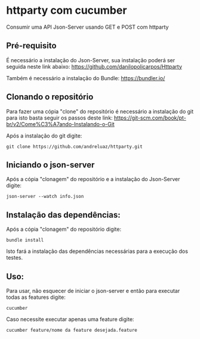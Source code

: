 # httparty com cucumber
Consumir uma API Json-Server usando GET e POST com httparty

## Pré-requisito

É necessário a instalação do Json-Server, sua instalação poderá ser seguida neste link abaixo:
https://github.com/danilopolicarpos/Httparty

Também é necessário a instalação do Bundle:
https://bundler.io/

## Clonando o repositório

Para fazer uma cópia "clone" do repositório é necessário a instalação do git para isto basta seguir os passos deste link:
https://git-scm.com/book/pt-br/v2/Come%C3%A7ando-Instalando-o-Git

Após a instalação do git digite:
```
git clone https://github.com/andreluaz/httparty.git
```
## Iniciando o json-server

Após a cópia "clonagem" do repositório e a instalação do Json-Server digite:
```
json-server --watch info.json
```

## Instalação das dependências:

Após a cópia "clonagem" do repositório digite:
```
bundle install
```

Isto fará a instalação das dependências necessárias para a execução dos testes.

## Uso:

Para usar, não esquecer de iniciar o json-server e então para executar todas as features digite:

```
cucumber
```

Caso necessite executar apenas uma feature digite:

```
cucumber feature/nome da feature desejada.feature
```

